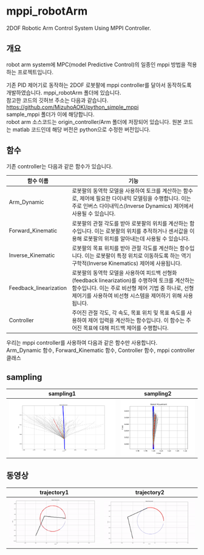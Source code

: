 # mppi_robotArm
2DOF Robotic Arm Control System Using MPPI Controller.

## 개요
robot arm system에 MPC(model Predictive Control)의 일종인 mppi 방법을 적용하는 프로젝트입니다.

기존 PID 제어기로 동작하는 2DOF 로봇팔에 mppi controller를 달아서 동작하도록 개발하였습니다. mppi_robotArm 폴더에 있습니다. <br>
참고한 코드의 깃허브 주소는 다음과 같습니다.<br>
https://github.com/MizuhoAOKI/python_simple_mppi <br>
sample_mppi 폴더가 이에 해당합니다.<br>
robot arm 소스코드는 origin_controller/Arm 폴더에 저장되어 있습니다. 원본 코드는 matlab 코드인데 해당 버전은 python으로 수정한 버전입니다.<br>

## 함수
기존 controller는 다음과 같은 함수가 있습니다.

|함수 이름|기능|
|---|---|
|Arm_Dynamic|로봇팔의 동역학 모델을 사용하여 토크를 계산하는 함수로, 제어에 필요한 다이내믹 모델링을 수행합니다. 이는 주로 인버스 다이내믹스(Inverse Dynamics) 제어에서 사용될 수 있습니다.|
|Forward_Kinematic|로봇팔의 관절 각도를 받아 로봇팔의 위치를 계산하는 함수입니다. 이는 로봇팔의 위치를 추적하거나 센서값을 이용해 로봇팔의 위치를 알아내는데 사용될 수 있습니다.|
|Inverse_Kinematic| 로봇팔의 목표 위치를 받아 관절 각도를 계산하는 함수입니다. 이는 로봇팔이 특정 위치로 이동하도록 하는 역기구학적(Inverse Kinematics) 제어에 사용됩니다.|
|Feedback_linearization| 로봇팔의 동역학 모델을 사용하여 피드백 선형화(feedback linearization)를 수행하여 토크를 계산하는 함수입니다. 이는 주로 비선형 제어 기법 중 하나로, 선형 제어기를 사용하여 비선형 시스템을 제어하기 위해 사용됩니다.|
|Controller| 주어진 관절 각도, 각 속도, 목표 위치 및 목표 속도를 사용하여 제어 입력을 계산하는 함수입니다. 이 함수는 주어진 목표에 대해 피드백 제어를 수행합니다.|


우리는 mppi controller를 사용하여 다음과 같은 함수만 사용합니다.<br>
Arm_Dynamic 함수, Forward_Kinematic 함수, Controller 함수, mppi controller 클래스<br>

## sampling

|sampling1|sampling2|
|---|---|
|<img src="https://github.com/tuuktuc86/mppi_robotArm/blob/master/project_img/sampling_traj_2.png">|<img src="https://github.com/tuuktuc86/mppi_robotArm/blob/master/project_img/sampling_traj_1.png">|


## 동영상

|trajectory1|trajectory2|
|---|---|
|<img src="https://github.com/tuuktuc86/mppi_robotArm/blob/master/project_img/mppi_traj-ezgif.com-video-to-gif-converter.gif">|<img src="https://github.com/tuuktuc86/mppi_robotArm/blob/master/project_img/original_controller_0.25-2024-04-30_22.42.33-ezgif.com-video-to-gif-converter.gif">|

